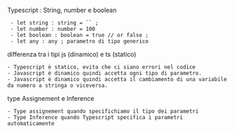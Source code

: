 Typescript : String, number e boolean
     
     - let string : string = `` ;
     - let number : number = 100
     - let boolean : boolean = true // or false ;
     - let any : any ; parametro di tipo generico

differenza tra i tipi js (dinamico) e ts (statico)

    - Typescript è statico, evita che ci siano errori nel codice
    - Javascript è dinamico quindi accetta ogni tipo di parametro.
    - Javascript è dinamico quindi accetta il cambiamento di una variabile da numero a stringa o viceversa.

type Assignement e Inference 

    - Type assignement quando specifichiamo il tipo dei parametri
    - Type Inference quando Typescript specifica i parametri automaticamente